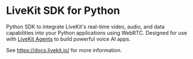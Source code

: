 # LiveKit SDK for Python

Python SDK to integrate LiveKit's real-time video, audio, and data capabilities into your Python applications using WebRTC. Designed for use with [LiveKit Agents](https://github.com/livekit/agents) to build powerful voice AI apps.

See https://docs.livekit.io/ for more information.

